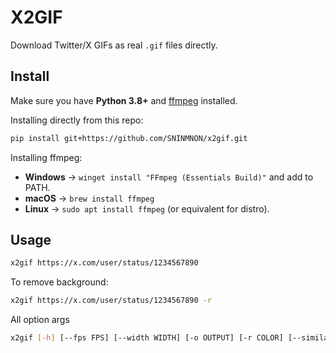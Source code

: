 # X2GIF

Download Twitter/X GIFs as real `.gif` files directly.

## Install

Make sure you have **Python 3.8+** and [ffmpeg](https://ffmpeg.org/) installed.

Installing directly from this repo:
```bash
pip install git+https://github.com/SNINMNON/x2gif.git
```

Installing ffmpeg:
- **Windows** → `winget install "FFmpeg (Essentials Build)"` and add to PATH.
- **macOS** → `brew install ffmpeg`
- **Linux** → `sudo apt install ffmpeg` (or equivalent for distro).

## Usage

```bash
x2gif https://x.com/user/status/1234567890
```

To remove background:
```bash
x2gif https://x.com/user/status/1234567890 -r
```

All option args
```bash
x2gif [-h] [--fps FPS] [--width WIDTH] [-o OUTPUT] [-r COLOR] [--similarity SIMILARITY] [--blend BLEND] url
```